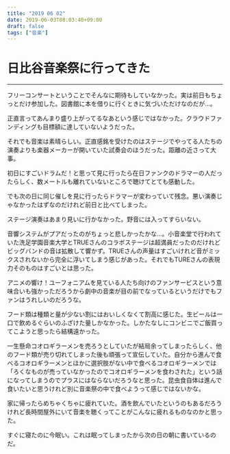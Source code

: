 ```yaml
---
title: "2019 06 02"
date: 2019-06-03T08:03:40+09:00
draft: false
tags: ["音楽"]
---
```

# 日比谷音楽祭に行ってきた
---
フリーコンサートということでそんなに期待もしていなかった。実は前日もちょっとだけ参加した。図書館に本を借りに行くときに気づいただけなのだが…。

正直言ってあんまり盛り上がってるなあという感じではなかった。クラウドファンディングも目標額に達していないようだった。

それでも音楽は素晴らしい。正直感銘を受けたのはステージでやってる人たちの演奏よりも楽器メーカーが開いていた試奏会のほうだった。距離の近さって大事。

初日にすごいドラムだ！と思って見に行ったら在日ファンクのドラマーの人だったらしく、数メートルも離れていないところで聴けてとても感動した。

でも次の日に同じ催しを見に行ったらドラマーが変わっていて残念。悪い演奏じゃなかったはずなのだけれど前日と比べてしまった。

ステージ演奏はあまり見いに行かなかった。野音には入ってすらいない。

音響システムがプアだったのがちょっと悲しかったかな…。小音楽堂で行われていた洗足学園音楽大学とTRUEさんのコラボステージは超満員だったのだけれどビッグバンドの音は拡散して響かず。TRUEさんの声量はすごいけれど音がミックスされないから完全に浮いてしまう感じがあった。それでもTUREさんの表現力そのものはすごいとは思った。

アニメの響け！ユーフォニアムを見ている人たち向けのファンサービスという意味合いも強かっただろうから劇中の音楽が目の前でなっているというだけでもファンはうれしいのだろうな。

フード類は種類と量が少ない割にはおいしくなくて割高に感じた。生ビールは一口で飲めるぐらいのふざけた量しかなかった。しかたなしにコンビニでご飯買ってこようと思ったら結構遠かった。

一生懸命コオロギラーメンを売ろうとしていたが結局余ってしまったらしく、他のフード類が売り切れてしまった後も頑張って宣伝していた。自分から進んで食べるコオロギラーメンとほかに選択肢がない中で食べるコオロギラーメンでは「ろくなものが売っていなかったのでコオロギラーメンを食わされた」という話になってしまうのでプラスにはならないだろうなと思った。昆虫食自体は進んで食いたいと思うけれど別に音楽祭の中で食べようって感じではないかな。

家に帰ったらめちゃくちゃに疲れていた。酒を飲んでいたというのもあるだろうけれど長時間屋外にいて音楽を聴くってことがこんなに疲れるものなのかと思った。

すぐに寝たのに今眠い。これは眠ってしまったから次の日の朝に書いているのだ。

